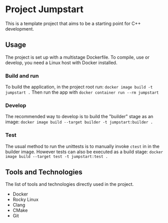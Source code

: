 # Project Jumpstart

This is a template project that aims to be a starting point for C++ development.

## Usage
The project is set up with a multistage Dockerfile. To compile, use or develop, you need a Linux host with Docker installed.

### Build and run
To build the application, in the project root run:
```docker image build -t jumpstart .```
Then run the app with
```docker container run --rm jumpstart```

### Develop
The recommended way to develop is to build the "builder" stage as an image:
```docker image build --target builder -t jumpstart:builder .```

### Test
The usual method to run the unittests is to manually invoke `ctest` in in the builder image.
However tests can also be executed as a build stage:
```docker image build --target test -t jumpstart:test .```

## Tools and Technologies

The list of tools and technologies directly used in the project.

- Docker
- Rocky Linux
- Clang
- CMake
- Git
